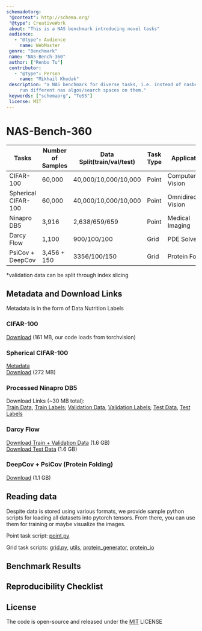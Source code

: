 ```yaml
---
schemadotorg:
 "@context": http://schema.org/
 "@type": CreativeWork
 about: "This is a NAS benchmark introducing novel tasks"
 audience:
   - "@type": Audience
     name: WebMaster
 genre: "Benchmark"
 name: "NAS-Bench-360"
 author: ["Renbo Tu"]
 contributor:
   - "@type": Person
     name: "Mikhail Khodak"
 description: "a NAS benchmark for diverse tasks, i.e. instead of nasbench101, 201, 301 on a bunch of vision tasks we come up with a suite of many interesting tasks from different fields, 
     run different nas algos/search spaces on them."
 keywords: ["schemaorg", "TeSS"]
 license: MIT
---
```


# NAS-Bench-360


| Tasks               | Number of Samples | Data Split(train/val/test) | Task Type | Applications           | License  |
|---------------------|-------------------|----------------------------|-----------|------------------------|----------|
| CIFAR-100           | 60,000            | 40,000/10,000/10,000       | Point     | Computer Vision        | CC BY-SA |
| Spherical CIFAR-100 | 60,000            | 40,000/10,000/10,000       | Point     | Omnidirectional Vision | CC BY-SA |
| Ninapro DB5         | 3,916             | 2,638/659/659              | Point     | Medical Imaging        | CC BY-ND |
| Darcy Flow          | 1,100             | 900/100/100                | Grid      | PDE Solver             | MIT      |
| PsiCov + DeepCov    | 3,456 + 150       | 3356/100/150               | Grid      | Protein Folding        | GPL      |

*validation data can be split through index slicing 

## Metadata and Download Links
Metadata is in the form of Data Nutrition Labels
### CIFAR-100 <br /> 
[Download](https://www.cs.toronto.edu/~kriz/cifar-100-python.tar.gz) 
(161 MB, our code loads from torchvision)

<!--
### Permuted CIFAR-100 <br /> 
[Metadata](permuted.pdf) <br/>
[Download](https://www.cs.toronto.edu/~kriz/cifar-100-python.tar.gz)
(161 MB, we generate permutated images in the code directly)
-->

### Spherical CIFAR-100 <br /> 
[Metadata](spherical.pdf) <br/>
[Download](https://pde-xd.s3.amazonaws.com/spherical/s2_cifar100.gz) (272 MB)

### Processed Ninapro DB5  <br />
Download Links (~30 MB total): <br />
[Train Data](https://pde-xd.s3.amazonaws.com/ninapro/ninapro_train.npy), 
[Train Labels](https://pde-xd.s3.amazonaws.com/ninapro/label_train.npy); 
[Validation Data](https://pde-xd.s3.amazonaws.com/ninapro/ninapro_val.npy),
[Validation Labels](https://pde-xd.s3.amazonaws.com/ninapro/label_val.npy); 
[Test Data](https://pde-xd.s3.amazonaws.com/ninapro/ninapro_test.npy),
[Test Labels](https://pde-xd.s3.amazonaws.com/ninapro/label_test.npy)

### Darcy Flow <br />
[Download Train + Validation Data](https://pde-xd.s3.amazonaws.com/piececonst_r421_N1024_smooth1.mat) (1.6 GB) <br/>
[Download Test Data](https://pde-xd.s3.amazonaws.com/piececonst_r421_N1024_smooth2.mat) (1.6 GB)

### DeepCov + PsiCov (Protein Folding) <br />
[Download](https://pde-xd.s3.amazonaws.com/protein.zip) (1.1 GB)

## Reading data 

Despite data is stored using various formats, we provide sample python scripts for loading
all datasets into pytorch tensors. From there, you can use them for training or maybe visualize
the images. 

Point task script: [point.py](point.py)

Grid task scripts: [grid.py](grid.py), [utils](utils_grid.py), [protein_generator](protein_gen.py),
[protein_io](protein_io.py)

## Benchmark Results 

## Reproducibility Checklist 

## License

The code is open-source and released under the [MIT](https://en.wikipedia.org/wiki/MIT_License) LICENSE